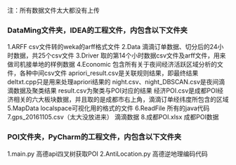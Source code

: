 注：所有数据文件太大都没有上传

### DataMing文件夹，IDEA的工程文件，内包含以下文件夹

1.ARFF
csv文件转的weka的arff格式文件
2.Data
滴滴订单数据、切分后的24小时数据，共25个csv文件
3.Driver
取的第14个小时数据csv文件及arff文件，用来做司机接单地的样例数据
4.Economic
包含所有关于夜间经济活跃区域分析的文件，各种中间csv文件
apriori_result.csv是关联规则结果，即最终结果
deltxt.cpp只是用来处理apriori结果的
night.csv、night_DBSCAN.csv是夜间滴滴数据及聚类结果
result.csv为聚类与POI对应的结果
经济POI.csv是成都POI经济相关的六大板块数据，并且取的是成都市右上角，滴滴订单经纬度所包含的区域
5.MapData
localspace可视化用的格式的文件
6.ReadFile
所有的java代码
7.gps_20161105.csv（太大没放进来）
滴滴数据
8.成都POI.xlsx
成都POI数据

### POI文件夹，PyCharm的工程文件，内包含以下文件夹

1.main.py
高德api四叉树获取POI
2.AntiLocation.py
高德逆地理编码代码

